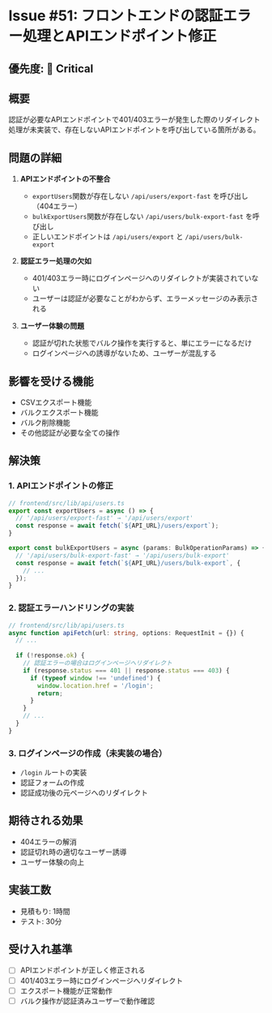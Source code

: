 # Issue #51: フロントエンドの認証エラー処理とAPIエンドポイント修正

## 優先度: 🔴 Critical

## 概要
認証が必要なAPIエンドポイントで401/403エラーが発生した際のリダイレクト処理が未実装で、存在しないAPIエンドポイントを呼び出している箇所がある。

## 問題の詳細
1. **APIエンドポイントの不整合**
   - `exportUsers`関数が存在しない `/api/users/export-fast` を呼び出し（404エラー）
   - `bulkExportUsers`関数が存在しない `/api/users/bulk-export-fast` を呼び出し
   - 正しいエンドポイントは `/api/users/export` と `/api/users/bulk-export`

2. **認証エラー処理の欠如**
   - 401/403エラー時にログインページへのリダイレクトが実装されていない
   - ユーザーは認証が必要なことがわからず、エラーメッセージのみ表示される

3. **ユーザー体験の問題**
   - 認証が切れた状態でバルク操作を実行すると、単にエラーになるだけ
   - ログインページへの誘導がないため、ユーザーが混乱する

## 影響を受ける機能
- CSVエクスポート機能
- バルクエクスポート機能
- バルク削除機能
- その他認証が必要な全ての操作

## 解決策

### 1. APIエンドポイントの修正
```typescript
// frontend/src/lib/api/users.ts
export const exportUsers = async () => {
  // '/api/users/export-fast' → '/api/users/export'
  const response = await fetch(`${API_URL}/users/export`);
}

export const bulkExportUsers = async (params: BulkOperationParams) => {
  // '/api/users/bulk-export-fast' → '/api/users/bulk-export'
  const response = await fetch(`${API_URL}/users/bulk-export`, {
    // ...
  });
}
```

### 2. 認証エラーハンドリングの実装
```typescript
// frontend/src/lib/api/users.ts
async function apiFetch(url: string, options: RequestInit = {}) {
  // ...
  
  if (!response.ok) {
    // 認証エラーの場合はログインページへリダイレクト
    if (response.status === 401 || response.status === 403) {
      if (typeof window !== 'undefined') {
        window.location.href = '/login';
        return;
      }
    }
    // ...
  }
}
```

### 3. ログインページの作成（未実装の場合）
- `/login` ルートの実装
- 認証フォームの作成
- 認証成功後の元ページへのリダイレクト

## 期待される効果
- 404エラーの解消
- 認証切れ時の適切なユーザー誘導
- ユーザー体験の向上

## 実装工数
- 見積もり: 1時間
- テスト: 30分

## 受け入れ基準
- [ ] APIエンドポイントが正しく修正される
- [ ] 401/403エラー時にログインページへリダイレクト
- [ ] エクスポート機能が正常動作
- [ ] バルク操作が認証済みユーザーで動作確認
